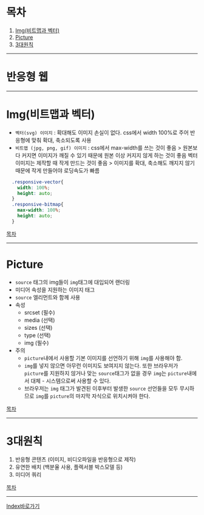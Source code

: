 # 목차
  1. [Img(비트맵과 벡터)](#img비트맵과-벡터)
  2. [Picture](#picture)
  3. [3대원칙](#3대원칙)

------

# 반응형 웹

------

# Img(비트맵과 벡터)
  - `벡터(svg) 이미지` : 확대해도 이미지 손실이 없다. css에서 width 100%로 주어 반응형에 맞춰 확대, 축소되도록 사용 
  - `비트맵 (jpg, png, gif) 이미지` : css에서 max-width를 쓰는 것이 좋음 > 원본보다 커지면 이미지가 깨질 수 있기 때문에 원본 이상 커지지 않게 하는 것이 좋음 
    벡터 이미지는 제작할 때 작게 만드는 것이 좋음 > 이미지를 확대, 축소해도 깨지지 않기 때문에 작게 만들어야 로딩속도가 빠름
  ```scss
    .responsive-vector{
      width: 100%;
      height: auto;
    }
    .responsive-bitmap{
      max-width: 100%;
      height: auto;
    }
  ```

[목차](#목차)

------

# Picture
  - `source` 태그의 img들이 `img`태그에 대입되어 랜더링
  - 미디어 속성을 지원하는 이미지 태그
  - `source` 엘리먼트와 함께 사용
  - 속성
    - srcset (필수)
    - media (선택)
    - sizes (선택)
    - type (선택)
    - img (필수)
  - 주의
    - `picture`내에서 사용할 기본 이미지를 선언하기 위해 `img`를 사용해야 함.
    - `img`를 넣지 않으면 아무런 이미지도 보여지지 않는다. 또한 브라우저가 `picture`를 지원하지 않거나 맞는 `source`태그가 없을 경우 `img`는 `picture`내에서 대체 - 시스템으로써 사용할 수 있다.
    - 브라우저는 `img` 태그가 발견된 이후부터 발생한 `source` 선언들을 모두 무시하므로 `img`를 `picture`의 마지막 자식으로 위치시켜야 한다. 

[목차](#목차)

------

# 3대원칙
  1. 반응형 콘텐츠 (이미지, 비디오파일을 반응형으로 제작) 
  2. 유연한 배치 (백분율 사용, 플렉서블 박스모델 등)
  3. 미디어 쿼리

[목차](#목차)

------

[Index바로가기](https://github.com/seromkim1005/study)